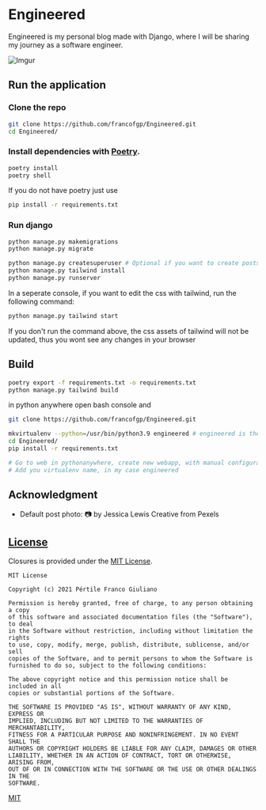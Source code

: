 # Engineered

Engineered is my personal blog made with Django, where I will be sharing my journey as a software engineer.

![Imgur](https://i.imgur.com/0BtkooL.png)

## Run the application

### Clone the repo
```bash
git clone https://github.com/francofgp/Engineered.git
cd Engineered/
```

### Install dependencies with [Poetry](https://python-poetry.org/).

```bash
poetry install
poetry shell
```

If you do not have poetry just use

```bash
pip install -r requirements.txt
```
### Run django
```bash
python manage.py makemigrations
python manage.py migrate

python manage.py createsuperuser # Optional if you want to create posts
python manage.py tailwind install
python manage.py runserver
```

In a seperate  console, if you want to edit the css with tailwind, run the following command:

```bash
python manage.py tailwind start
```

If you don't run the command above, the css assets of tailwind will not be updated, thus you wont see any changes in your browser



## Build

```bash
poetry export -f requirements.txt -o requirements.txt
python manage.py tailwind build


```
in python anywhere open bash console and
```bash
git clone https://github.com/francofgp/Engineered.git

mkvirtualenv --python=/usr/bin/python3.9 engineered # engineered is the name of your env
cd Engineered/
pip install -r requirements.txt

# Go to web in pythonanywhere, create new webapp, with manual configuration
# Add you virtualenv name, in my case engineered

```

## Acknowledgment

- Default post photo: 📷 by Jessica Lewis Creative from Pexels


## [License](#license)

Closures is provided under the [MIT License](https://github.com/vhesener/Closures/blob/master/LICENSE).

```text
MIT License

Copyright (c) 2021 Pértile Franco Giuliano

Permission is hereby granted, free of charge, to any person obtaining a copy
of this software and associated documentation files (the "Software"), to deal
in the Software without restriction, including without limitation the rights
to use, copy, modify, merge, publish, distribute, sublicense, and/or sell
copies of the Software, and to permit persons to whom the Software is
furnished to do so, subject to the following conditions:

The above copyright notice and this permission notice shall be included in all
copies or substantial portions of the Software.

THE SOFTWARE IS PROVIDED "AS IS", WITHOUT WARRANTY OF ANY KIND, EXPRESS OR
IMPLIED, INCLUDING BUT NOT LIMITED TO THE WARRANTIES OF MERCHANTABILITY,
FITNESS FOR A PARTICULAR PURPOSE AND NONINFRINGEMENT. IN NO EVENT SHALL THE
AUTHORS OR COPYRIGHT HOLDERS BE LIABLE FOR ANY CLAIM, DAMAGES OR OTHER
LIABILITY, WHETHER IN AN ACTION OF CONTRACT, TORT OR OTHERWISE, ARISING FROM,
OUT OF OR IN CONNECTION WITH THE SOFTWARE OR THE USE OR OTHER DEALINGS IN THE
SOFTWARE.
```


[MIT](https://choosealicense.com/licenses/mit/)


